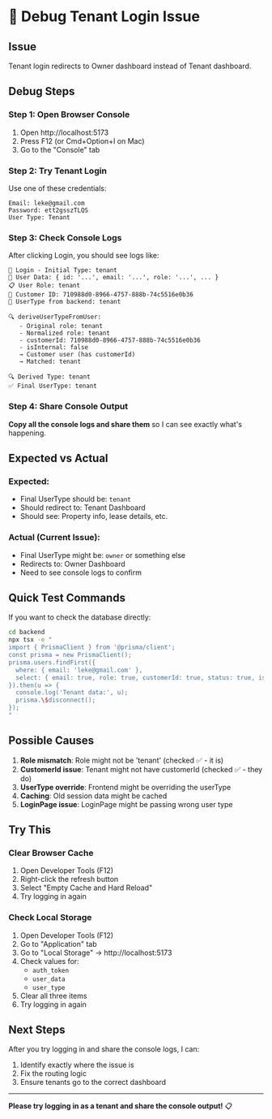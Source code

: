 # 🐛 Debug Tenant Login Issue

## Issue
Tenant login redirects to Owner dashboard instead of Tenant dashboard.

## Debug Steps

### Step 1: Open Browser Console
1. Open http://localhost:5173
2. Press F12 (or Cmd+Option+I on Mac)
3. Go to the "Console" tab

### Step 2: Try Tenant Login
Use one of these credentials:
```
Email: leke@gmail.com
Password: ett2gsszTLQS
User Type: Tenant
```

### Step 3: Check Console Logs
After clicking Login, you should see logs like:

```
🔐 Login - Initial Type: tenant
👤 User Data: { id: '...', email: '...', role: '...', ... }
📋 User Role: tenant
🏢 Customer ID: 710988d0-8966-4757-888b-74c5516e0b36
🎯 UserType from backend: tenant

🔍 deriveUserTypeFromUser:
   - Original role: tenant
   - Normalized role: tenant  
   - customerId: 710988d0-8966-4757-888b-74c5516e0b36
   - isInternal: false
   → Customer user (has customerId)
   → Matched: tenant

🔍 Derived Type: tenant
✅ Final UserType: tenant
```

### Step 4: Share Console Output
**Copy all the console logs and share them** so I can see exactly what's happening.

## Expected vs Actual

### Expected:
- Final UserType should be: `tenant`
- Should redirect to: Tenant Dashboard
- Should see: Property info, lease details, etc.

### Actual (Current Issue):
- Final UserType might be: `owner` or something else
- Redirects to: Owner Dashboard
- Need to see console logs to confirm

## Quick Test Commands

If you want to check the database directly:

```bash
cd backend
npx tsx -e "
import { PrismaClient } from '@prisma/client';
const prisma = new PrismaClient();
prisma.users.findFirst({
  where: { email: 'leke@gmail.com' },
  select: { email: true, role: true, customerId: true, status: true, isActive: true }
}).then(u => { 
  console.log('Tenant data:', u); 
  prisma.\$disconnect();
});
"
```

## Possible Causes

1. **Role mismatch**: Role might not be 'tenant' (checked ✅ - it is)
2. **CustomerId issue**: Tenant might not have customerId (checked ✅ - they do)
3. **UserType override**: Frontend might be overriding the userType
4. **Caching**: Old session data might be cached
5. **LoginPage issue**: LoginPage might be passing wrong user type

## Try This

### Clear Browser Cache
1. Open Developer Tools (F12)
2. Right-click the refresh button
3. Select "Empty Cache and Hard Reload"
4. Try logging in again

### Check Local Storage
1. Open Developer Tools (F12)
2. Go to "Application" tab
3. Go to "Local Storage" → http://localhost:5173
4. Check values for:
   - `auth_token`
   - `user_data`
   - `user_type`
5. Clear all three items
6. Try logging in again

## Next Steps

After you try logging in and share the console logs, I can:
1. Identify exactly where the issue is
2. Fix the routing logic
3. Ensure tenants go to the correct dashboard

---

**Please try logging in as a tenant and share the console output!** 📋

